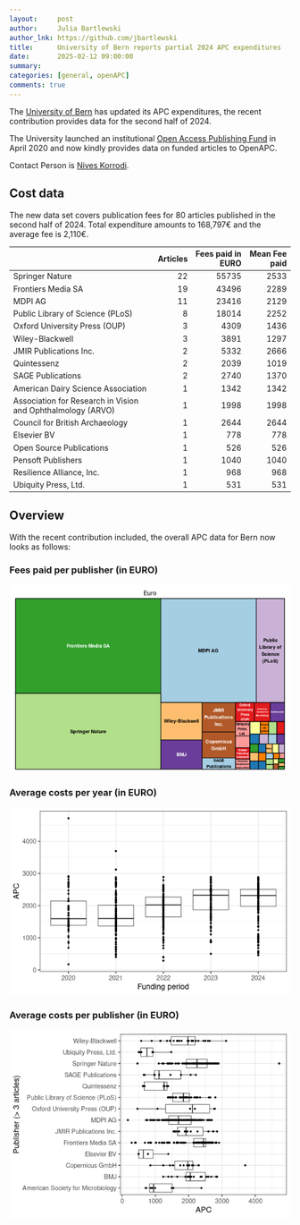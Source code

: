 ```yaml
---
layout:     post
author:     Julia Bartlewski
author_lnk: https://github.com/jbartlewski
title:      University of Bern reports partial 2024 APC expenditures
date:       2025-02-12 09:00:00
summary:    
categories: [general, openAPC]
comments: true
---
```





The [University of Bern](http://www.unibe.ch/eng/) has updated its APC expenditures, the recent contribution provides data for the second half of 2024.

The University launched an institutional [Open Access Publishing Fund](https://www.ub.unibe.ch/services/open_science/open_access/index_eng.html) in April 2020 and now kindly provides data on funded articles to OpenAPC.

Contact Person is [Nives Korrodi](mailto:nives.korrodi@ub.unibe.ch).

## Cost data



The new data set covers publication fees for 80 articles published in the second half of 2024. Total expenditure amounts to 168,797€ and the average fee is 2,110€.




|                                                            | Articles| Fees paid in EURO| Mean Fee paid|
|:-----------------------------------------------------------|--------:|-----------------:|-------------:|
|Springer Nature                                             |       22|             55735|          2533|
|Frontiers Media SA                                          |       19|             43496|          2289|
|MDPI AG                                                     |       11|             23416|          2129|
|Public Library of Science (PLoS)                            |        8|             18014|          2252|
|Oxford University Press (OUP)                               |        3|              4309|          1436|
|Wiley-Blackwell                                             |        3|              3891|          1297|
|JMIR Publications Inc.                                      |        2|              5332|          2666|
|Quintessenz                                                 |        2|              2039|          1019|
|SAGE Publications                                           |        2|              2740|          1370|
|American Dairy Science Association                          |        1|              1342|          1342|
|Association for Research in Vision and Ophthalmology (ARVO) |        1|              1998|          1998|
|Council for British Archaeology                             |        1|              2644|          2644|
|Elsevier BV                                                 |        1|               778|           778|
|Open Source Publications                                    |        1|               526|           526|
|Pensoft Publishers                                          |        1|              1040|          1040|
|Resilience Alliance, Inc.                                   |        1|               968|           968|
|Ubiquity Press, Ltd.                                        |        1|               531|           531|



## Overview

With the recent contribution included, the overall APC data for Bern now looks as follows:

### Fees paid per publisher (in EURO)

![plot of chunk tree_bern_2025_02_12_full](/figure/tree_bern_2025_02_12_full-1.png)

###  Average costs per year (in EURO)

![plot of chunk box_bern_2025_02_12_year_full](/figure/box_bern_2025_02_12_year_full-1.png)

###  Average costs per publisher (in EURO)

![plot of chunk box_bern_2025_02_12_publisher_full](/figure/box_bern_2025_02_12_publisher_full-1.png)
